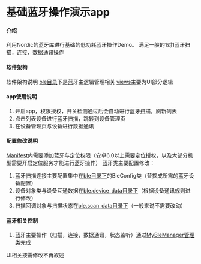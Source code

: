 # 基础蓝牙操作演示app

#### 介绍
利用Nordic的蓝牙库进行基础的低功耗蓝牙操作Demo。
满足一般的1对1蓝牙扫描，连接，数据通讯操作

#### 软件架构
软件架构说明
[ble目录](https://github.com/elongpaoxiao/BaseBleDemo/tree/master/app/src/main/java/net/praycloud/basebledemo/ble)下是蓝牙主逻辑管理相关
[views](https://github.com/elongpaoxiao/BaseBleDemo/tree/master/app/src/main/java/net/praycloud/basebledemo/views)主要为UI部分逻辑


#### app使用说明
1.  开启app，权限授权，开关检测通过后会自动进行蓝牙扫描，刷新列表
2.  点击列表设备进行蓝牙扫描，跳转到设备管理页
3.  在设备管理页与设备进行数据通讯


#### 配置修改说明
[Manifest](https://github.com/elongpaoxiao/BaseBleDemo/blob/master/app/src/main/AndroidManifest.xml)内需要添加蓝牙与定位权限（安卓6.0以上需要定位授权，以及大部分机型需要开启定位服务才能进行蓝牙操作）
蓝牙类主要配置修改：
1.  蓝牙扫描连接主要配置集中在[ble目录下](https://github.com/elongpaoxiao/BaseBleDemo/blob/master/app/src/main/java/net/praycloud/basebledemo/ble/BleConfig.kt)的BleConfig类（替换成所需的蓝牙设备配置）
2.  设备对象类与设备互通数据在[ble.device_data目录下](https://github.com/elongpaoxiao/BaseBleDemo/blob/master/app/src/main/java/net/praycloud/basebledemo/ble/device_data)（根据设备通讯规则进行修改）
3.  扫描回调对象与扫描状态在[ble.scan_data目录下](https://github.com/elongpaoxiao/BaseBleDemo/blob/master/app/src/main/java/net/praycloud/basebledemo/ble/scan_data)（一般来说不需要改动）

#### 蓝牙相关控制
1.  蓝牙主要操作（扫描，连接，数据通讯，状态监听）通过[MyBleManager管理类](https://github.com/elongpaoxiao/BaseBleDemo/blob/master/app/src/main/java/net/praycloud/basebledemo/ble/MyBleManager.kt)完成

UI相关按需修改不再叙述

